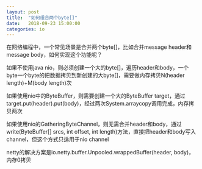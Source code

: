 ```yaml
---
layout: post
title:  "如何组合两个byte[]"
date:   2018-09-23 15:00:00
categories: io
---
```


在网络编程中，一个常见场景是合并两个byte[]，比如合并message header和message body，如何实现这个功能呢？

如果不使用java nio，则必须创建一个大的byte[]，遍历header和body，一个byte一个byte的把数据拷贝到新创建的大byte[]，需要做内存拷贝N(header length)+M(body length)次

如果使用nio中的ByteBuffer，则需要创建一个大的ByteBuffer target，通过target.put(header).put(body)，经过两次System.arraycopy调用完成，内存拷贝两次

如果使用nio的GatheringByteChannel，则无需合并header和body，通过write(ByteBuffer[] srcs, int offset, int length)方法，直接把header和body写入channel，但这个方式只适用于nio channel

netty的解决方案是io.netty.buffer.Unpooled.wrappedBuffer(header, body)，内存0拷贝
